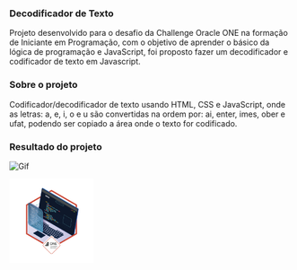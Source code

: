 ### Decodificador de Texto

Projeto desenvolvido para o desafio da Challenge Oracle ONE na formação de Iniciante em Programação, com o objetivo de aprender o básico da lógica de programação e JavaScript, foi proposto fazer um decodificador e codificador de texto em Javascript.

### Sobre o projeto

Codificador/decodificador de texto usando HTML, CSS e JavaScript, onde as letras: a, e, i, o e u são convertidas na ordem por: ai, enter, imes, ober e ufat, podendo ser copiado a área onde o texto for codificado.

### Resultado do projeto

![Gif](imgs/Decodificador-de-texto.gif)


<img src="./imgs/badge1.png" width="150" height="150" />
